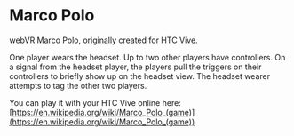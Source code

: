 # Marco Polo
webVR Marco Polo, originally created for HTC Vive.

One player wears the headset. Up to two other players have controllers. On a signal from the headset player, the players pull the triggers on their controllers to briefly show up on the headset view. The headset wearer attempts to tag the other two players.

You can play it with your HTC Vive online here: [https://en.wikipedia.org/wiki/Marco_Polo_(game)](https://en.wikipedia.org/wiki/Marco_Polo_(game))
